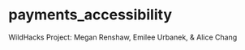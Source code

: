 payments_accessibility
======================

WildHacks Project: Megan Renshaw, Emilee Urbanek, & Alice Chang
